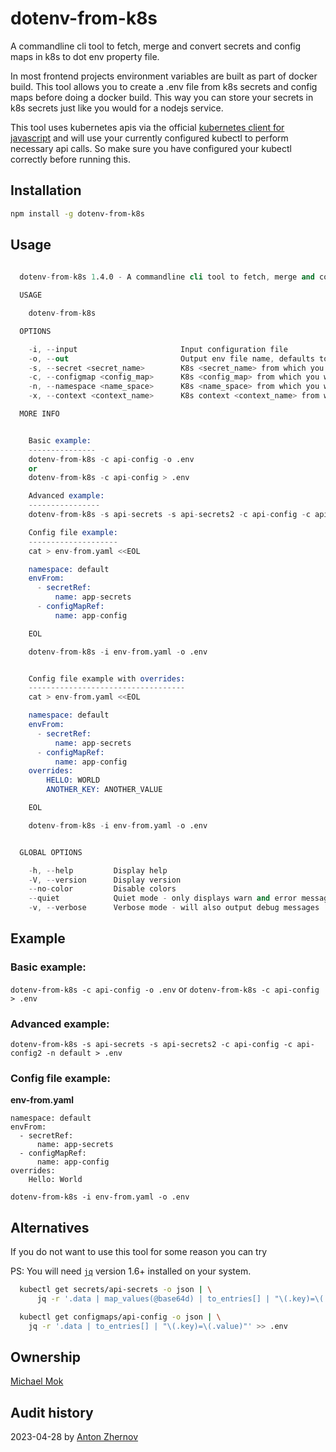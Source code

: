 # dotenv-from-k8s

A commandline cli tool to fetch, merge and convert secrets and config maps in k8s to dot env property file.

In most frontend projects environment variables are built as part of docker build. This tool allows you to create a .env file from k8s secrets and config maps before doing a docker build. This way you can store your secrets in k8s secrets just like you would for a nodejs service.

This tool uses kubernetes apis via the official [kubernetes client for javascript](https://github.com/kubernetes-client/javascript) and
will use your currently configured kubectl to perform necessary api calls. So make sure you have configured your kubectl correctly before running this.

## Installation

```sh
npm install -g dotenv-from-k8s
```

## Usage

```s
  
  dotenv-from-k8s 1.4.0 - A commandline cli tool to fetch, merge and convert secrets and config maps in k8s to dot env property file.

  USAGE

    dotenv-from-k8s

  OPTIONS

    -i, --input                       Input configuration file                                                                     optional      default: false
    -o, --out                         Output env file name, defaults to stdout                                                     optional      default: false
    -s, --secret <secret_name>        K8s <secret_name> from which you want to generate env file                                   optional
    -c, --configmap <config_map>      K8s <config_map> from which you want to generate env file                                    optional
    -n, --namespace <name_space>      K8s <name_space> from which you want to access the secrets and/or config maps                optional
    -x, --context <context_name>      K8s context <context_name> from which you want to access the secrets and/or config maps      optional

  MORE INFO


    Basic example:
    ---------------
    dotenv-from-k8s -c api-config -o .env
    or
    dotenv-from-k8s -c api-config > .env

    Advanced example:
    ----------------
    dotenv-from-k8s -s api-secrets -s api-secrets2 -c api-config -c api-config2 -n default > .env

    Config file example:
    --------------------
    cat > env-from.yaml <<EOL

    namespace: default
    envFrom:
      - secretRef:
          name: app-secrets
      - configMapRef:
          name: app-config

    EOL

    dotenv-from-k8s -i env-from.yaml -o .env


    Config file example with overrides:
    -----------------------------------
    cat > env-from.yaml <<EOL

    namespace: default
    envFrom:
      - secretRef:
          name: app-secrets
      - configMapRef:
          name: app-config
    overrides:
        HELLO: WORLD
        ANOTHER_KEY: ANOTHER_VALUE

    EOL

    dotenv-from-k8s -i env-from.yaml -o .env


  GLOBAL OPTIONS

    -h, --help         Display help
    -V, --version      Display version
    --no-color         Disable colors
    --quiet            Quiet mode - only displays warn and error messages
    -v, --verbose      Verbose mode - will also output debug messages


```

## Example

### Basic example:

`dotenv-from-k8s -c api-config -o .env`
or
`dotenv-from-k8s -c api-config > .env`

### Advanced example:

`dotenv-from-k8s -s api-secrets -s api-secrets2 -c api-config -c api-config2 -n default > .env`

### Config file example:

**env-from.yaml**

```
namespace: default
envFrom:
  - secretRef:
      name: app-secrets
  - configMapRef:
      name: app-config
overrides:
    Hello: World
```

`dotenv-from-k8s -i env-from.yaml -o .env`

## Alternatives

If you do not want to use this tool for some reason you can try

PS: You will need [`jq`](https://github.com/stedolan/jq) version 1.6+ installed on your system.

```sh
  kubectl get secrets/api-secrets -o json | \
      jq -r '.data | map_values(@base64d) | to_entries[] | "\(.key)=\(.value)"' > .env

  kubectl get configmaps/api-config -o json | \
    jq -r '.data | to_entries[] | "\(.key)=\(.value)"' >> .env
```
## Ownership

[Michael Mok](https://github.com/pmmmwh)

## Audit history

2023-04-28 by [Anton Zhernov](https://github.com/antonzhernovanyfin)
